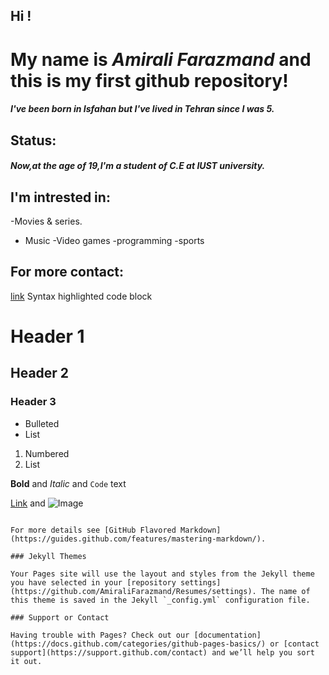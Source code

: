 ## Hi !

# My name is  **_Amirali Farazmand_** and this is my first github repository!

##### I've been born in Isfahan but I've lived in Tehran since I was 5.

## Status:
##### Now,at the age of 19,I'm a student of C.E at IUST university.


## I'm intrested in:
-Movies & series.
- Music
-Video games
-programming
-sports
 
 ## For more contact:
 
 [link](www.instagram.com/amiralifrzmnd/)
Syntax highlighted code block

# Header 1
## Header 2
### Header 3

- Bulleted
- List

1. Numbered
2. List

**Bold** and _Italic_ and `Code` text

[Link](url) and ![Image](src)
```

For more details see [GitHub Flavored Markdown](https://guides.github.com/features/mastering-markdown/).

### Jekyll Themes

Your Pages site will use the layout and styles from the Jekyll theme you have selected in your [repository settings](https://github.com/AmiraliFarazmand/Resumes/settings). The name of this theme is saved in the Jekyll `_config.yml` configuration file.

### Support or Contact

Having trouble with Pages? Check out our [documentation](https://docs.github.com/categories/github-pages-basics/) or [contact support](https://support.github.com/contact) and we’ll help you sort it out.
